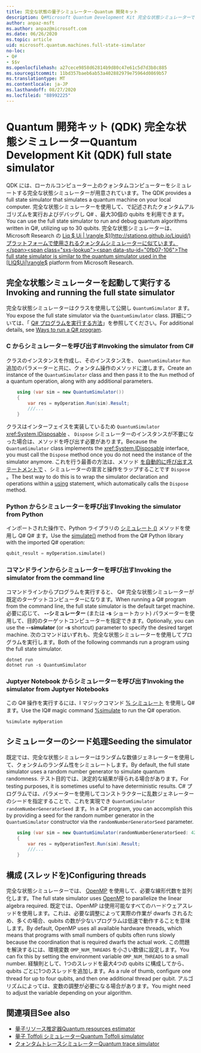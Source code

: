 ```yaml
---
title: 完全な状態の量子シミュレーター-Quantum 開発キット
description: Q#Microsoft Quantum Development Kit 完全な状態シミュレーターでプログラムを実行する方法について説明します。
author: anpaz-msft
ms.author: anpaz@microsoft.com
ms.date: 06/26/2020
ms.topic: article
uid: microsoft.quantum.machines.full-state-simulator
no-loc:
- Q#
- $$v
ms.openlocfilehash: a27cece9858d62814b9d80c47e61c5d7d3b8c885
ms.sourcegitcommit: 11bd357baeb6ab53a402882979e75964d0869b57
ms.translationtype: MT
ms.contentlocale: ja-JP
ms.lasthandoff: 08/27/2020
ms.locfileid: "88992225"
---
```

# <a name="quantum-development-kit-qdk-full-state-simulator"></a><span data-ttu-id="0fb07-103">Quantum 開発キット (QDK) 完全な状態シミュレーター</span><span class="sxs-lookup"><span data-stu-id="0fb07-103">Quantum Development Kit (QDK) full state simulator</span></span>

<span data-ttu-id="0fb07-104">QDK には、ローカルコンピューター上のクォンタムコンピューターをシミュレートする完全な状態シミュレーターが用意されています。</span><span class="sxs-lookup"><span data-stu-id="0fb07-104">The QDK provides a full state simulator that simulates a quantum machine on your local computer.</span></span> <span data-ttu-id="0fb07-105">完全な状態シミュレーターを使用して、で記述されたクォンタムアルゴリズムを実行およびデバッグし Q# 、最大30個の qubits を利用できます。</span><span class="sxs-lookup"><span data-stu-id="0fb07-105">You can use the full state simulator to run and debug quantum algorithms written in Q#, utilizing up to 30 qubits.</span></span> <span data-ttu-id="0fb07-106">完全な状態シミュレーターは、Microsoft Research の  [Liq $ Ui | \rangle $](http://stationq.github.io/Liquid/) プラットフォームで使用されるクォンタムシミュレーターに似ています。</span><span class="sxs-lookup"><span data-stu-id="0fb07-106">The full state simulator is similar to the quantum simulator used in the  [LIQ$Ui|\rangle$](http://stationq.github.io/Liquid/) platform from Microsoft Research.</span></span>

## <a name="invoking-and-running-the-full-state-simulator"></a><span data-ttu-id="0fb07-107">完全な状態シミュレーターを起動して実行する</span><span class="sxs-lookup"><span data-stu-id="0fb07-107">Invoking and running the full state simulator</span></span>

<span data-ttu-id="0fb07-108">完全な状態シミュレーターはクラスを使用して公開し `QuantumSimulator` ます。</span><span class="sxs-lookup"><span data-stu-id="0fb07-108">You expose the full state simulator via the `QuantumSimulator` class.</span></span> <span data-ttu-id="0fb07-109">詳細については、「 [ Q# プログラムを実行する方法](xref:microsoft.quantum.guide.host-programs)」を参照してください。</span><span class="sxs-lookup"><span data-stu-id="0fb07-109">For additional details, see [Ways to run a Q# program](xref:microsoft.quantum.guide.host-programs).</span></span>

### <a name="invoking-the-simulator-from-c"></a><span data-ttu-id="0fb07-110">C からシミュレーターを呼び出す#</span><span class="sxs-lookup"><span data-stu-id="0fb07-110">Invoking the simulator from C#</span></span>

<span data-ttu-id="0fb07-111">クラスのインスタンスを作成し、そのインスタンスを、 `QuantumSimulator` `Run` 追加のパラメーターと共に、クォンタム操作のメソッドに渡します。</span><span class="sxs-lookup"><span data-stu-id="0fb07-111">Create an instance of the `QuantumSimulator` class and then pass it to the `Run` method of a quantum operation, along with any additional parameters.</span></span>
```csharp
    using (var sim = new QuantumSimulator())
    {
        var res = myOperation.Run(sim).Result;
        ///...
    }
```

<span data-ttu-id="0fb07-112">クラスはインターフェイスを実装しているため `QuantumSimulator` <xref:System.IDisposable> 、 `Dispose` シミュレーターのインスタンスが不要になった場合は、メソッドを呼び出す必要があります。</span><span class="sxs-lookup"><span data-stu-id="0fb07-112">Because the `QuantumSimulator` class implements the <xref:System.IDisposable> interface, you must call the `Dispose` method once you do not need the instance of the simulator anymore.</span></span> <span data-ttu-id="0fb07-113">これを行う最善の方法は、メソッド [を自動的に呼び出すステートメントで](https://docs.microsoft.com/dotnet/csharp/language-reference/keywords/using-statement) 、シミュレーターの宣言と操作をラップすることです `Dispose` 。</span><span class="sxs-lookup"><span data-stu-id="0fb07-113">The best way to do this is to wrap the simulator declaration and operations within a [using](https://docs.microsoft.com/dotnet/csharp/language-reference/keywords/using-statement) statement, which automatically calls the `Dispose` method.</span></span>

### <a name="invoking-the-simulator-from-python"></a><span data-ttu-id="0fb07-114">Python からシミュレーターを呼び出す</span><span class="sxs-lookup"><span data-stu-id="0fb07-114">Invoking the simulator from Python</span></span>

<span data-ttu-id="0fb07-115">インポートされた操作で、Python ライブラリの [シミュレート ()](https://docs.microsoft.com/python/qsharp-core/qsharp.loader.qsharpcallable) メソッドを使用し Q# Q# ます。</span><span class="sxs-lookup"><span data-stu-id="0fb07-115">Use the [simulate()](https://docs.microsoft.com/python/qsharp-core/qsharp.loader.qsharpcallable) method from the Q# Python library with the imported Q# operation:</span></span>

```python
qubit_result = myOperation.simulate()
```

### <a name="invoking-the-simulator-from-the-command-line"></a><span data-ttu-id="0fb07-116">コマンドラインからシミュレーターを呼び出す</span><span class="sxs-lookup"><span data-stu-id="0fb07-116">Invoking the simulator from the command line</span></span>

<span data-ttu-id="0fb07-117">コマンドラインからプログラムを実行すると、 Q# 完全な状態シミュレーターが既定のターゲットコンピューターになります。</span><span class="sxs-lookup"><span data-stu-id="0fb07-117">When running a Q# program from the command line, the full state simulator is the default target machine.</span></span> <span data-ttu-id="0fb07-118">必要に応じて、 **--シミュレーター** (または **-s** ショートカット) パラメーターを使用して、目的のターゲットコンピューターを指定できます。</span><span class="sxs-lookup"><span data-stu-id="0fb07-118">Optionally, you can use the **--simulator** (or **-s** shortcut) parameter to specify the desired target machine.</span></span> <span data-ttu-id="0fb07-119">次のコマンドはいずれも、完全な状態シミュレーターを使用してプログラムを実行します。</span><span class="sxs-lookup"><span data-stu-id="0fb07-119">Both of the following commands run a program using the full state simulator.</span></span> 

```dotnetcli
dotnet run
dotnet run -s QuantumSimulator
```

### <a name="invoking-the-simulator-from-juptyer-notebooks"></a><span data-ttu-id="0fb07-120">Juptyer Notebook からシミュレーターを呼び出す</span><span class="sxs-lookup"><span data-stu-id="0fb07-120">Invoking the simulator from Juptyer Notebooks</span></span>

<span data-ttu-id="0fb07-121">この Q# 操作を実行するには、I マジックコマンド [% シミュレート](xref:microsoft.quantum.iqsharp.magic-ref.simulate) を使用し Q# ます。</span><span class="sxs-lookup"><span data-stu-id="0fb07-121">Use the IQ# magic command [%simulate](xref:microsoft.quantum.iqsharp.magic-ref.simulate) to run the Q# operation.</span></span>

```
%simulate myOperation
```
## <a name="seeding-the-simulator"></a><span data-ttu-id="0fb07-122">シミュレーターのシード処理</span><span class="sxs-lookup"><span data-stu-id="0fb07-122">Seeding the simulator</span></span>

<span data-ttu-id="0fb07-123">既定では、完全な状態シミュレーターはランダムな数値ジェネレーターを使用して、クォンタムのランダム性をシミュレートします。</span><span class="sxs-lookup"><span data-stu-id="0fb07-123">By default, the full state simulator uses a random number generator to simulate quantum randomness.</span></span> <span data-ttu-id="0fb07-124">テスト目的では、決定的な結果が得られる場合があります。</span><span class="sxs-lookup"><span data-stu-id="0fb07-124">For testing purposes, it is sometimes useful to have deterministic results.</span></span> <span data-ttu-id="0fb07-125">C# プログラムでは、パラメーターを使用してコンストラクターに乱数ジェネレーターのシードを指定することで、これを実現でき `QuantumSimulator` `randomNumberGeneratorSeed` ます。</span><span class="sxs-lookup"><span data-stu-id="0fb07-125">In a C# program, you can accomplish this by providing a seed for the random number generator in the `QuantumSimulator` constructor via the `randomNumberGeneratorSeed` parameter.</span></span>

```csharp
    using (var sim = new QuantumSimulator(randomNumberGeneratorSeed: 42))
    {
        var res = myOperationTest.Run(sim).Result;
        ///...
    }
```

## <a name="configuring-threads"></a><span data-ttu-id="0fb07-126">構成 (スレッドを)</span><span class="sxs-lookup"><span data-stu-id="0fb07-126">Configuring threads</span></span>

<span data-ttu-id="0fb07-127">完全な状態シミュレーターでは、 [OpenMP](http://www.openmp.org/) を使用して、必要な線形代数を並列化します。</span><span class="sxs-lookup"><span data-stu-id="0fb07-127">The full state simulator uses [OpenMP](http://www.openmp.org/) to parallelize the linear algebra required.</span></span> <span data-ttu-id="0fb07-128">既定では、OpenMP は使用可能なすべてのハードウェアスレッドを使用します。これは、必要な調整によって実際の作業が dwarfs されるため、多くの場合、qubits の数が少ないプログラムは低速で動作することを意味します。</span><span class="sxs-lookup"><span data-stu-id="0fb07-128">By default, OpenMP uses all available hardware threads, which means that programs with small numbers of qubits often runs slowly because the coordination that is required dwarfs the actual work.</span></span> <span data-ttu-id="0fb07-129">この問題を解決するには、環境変数 `OMP_NUM_THREADS` を小さい数値に設定します。</span><span class="sxs-lookup"><span data-stu-id="0fb07-129">You can fix this by setting the environment variable `OMP_NUM_THREADS` to a small number.</span></span> <span data-ttu-id="0fb07-130">経験則として、1つのスレッドを最大4つの qubits に構成してから、qubits ごとに1つのスレッドを追加します。</span><span class="sxs-lookup"><span data-stu-id="0fb07-130">As a rule of thumb, configure one thread for up to four qubits, and then one additional thread per qubit.</span></span> <span data-ttu-id="0fb07-131">アルゴリズムによっては、変数の調整が必要になる場合があります。</span><span class="sxs-lookup"><span data-stu-id="0fb07-131">You might need to adjust the variable depending on your algorithm.</span></span>

## <a name="see-also"></a><span data-ttu-id="0fb07-132">関連項目</span><span class="sxs-lookup"><span data-stu-id="0fb07-132">See also</span></span>

- [<span data-ttu-id="0fb07-133">量子リソース推定器</span><span class="sxs-lookup"><span data-stu-id="0fb07-133">Quantum resources estimator</span></span>](xref:microsoft.quantum.machines.resources-estimator)
- [<span data-ttu-id="0fb07-134">量子 Toffoli シミュレーター</span><span class="sxs-lookup"><span data-stu-id="0fb07-134">Quantum Toffoli simulator</span></span>](xref:microsoft.quantum.machines.toffoli-simulator)
- [<span data-ttu-id="0fb07-135">クォンタムトレースシミュレーター</span><span class="sxs-lookup"><span data-stu-id="0fb07-135">Quantum trace simulator</span></span>](xref:microsoft.quantum.machines.qc-trace-simulator.intro)